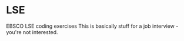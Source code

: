 # LSE
EBSCO LSE coding exercises
This is basically stuff for a job interview - you're not interested.
